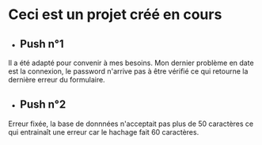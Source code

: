 # Ceci est un projet créé en cours 

* ## Push n°1 

Il a été adapté pour convenir à mes besoins. 
Mon dernier problème en date est la connexion, le password n'arrive pas à être vérifié ce qui retourne la dernière erreur du formulaire.

* ## Push n°2

Erreur fixée, la base de donnnées n'acceptait pas plus de 50 caractères ce qui entrainaît une erreur car le hachage fait 60 caractères.